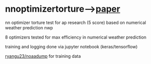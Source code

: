 # nnoptimizertorture-->[paper](https://docs.google.com/document/d/1-LHew4aeFPC1RlGKK24HXrzt2HB_PC1elHSRA-4Isiw/edit?usp=sharing "cb no name version")
nn optimizer torture test for ap research (5 score) based on numerical weather prediction nwp

8 optimizers tested for max efficiency in numerical weather prediction

training and logging done via jupyter notebook (keras/tensorflow)

[ryangu23/noaadump](https://github.com/ryangu23/noaadump) for training data
